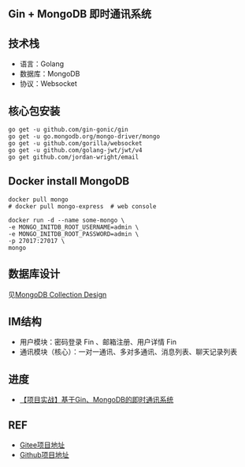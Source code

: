 ## Gin + MongoDB 即时通讯系统

## 技术栈

- 语言：Golang
- 数据库：MongoDB
- 协议：Websocket

## 核心包安装

```
go get -u github.com/gin-gonic/gin
go get -u go.mongodb.org/mongo-driver/mongo
go get -u github.com/gorilla/websocket
go get -u github.com/golang-jwt/jwt/v4
go get github.com/jordan-wright/email
```

## Docker install MongoDB

```shell
docker pull mongo
# docker pull mongo-express  # web console

docker run -d --name some-mongo \
-e MONGO_INITDB_ROOT_USERNAME=admin \
-e MONGO_INITDB_ROOT_PASSWORD=admin \
-p 27017:27017 \
mongo
```

## 数据库设计

见[MongoDB Collection Design](models/model.md)

## IM结构

- 用户模块：密码登录 Fin 、邮箱注册、用户详情 Fin
- 通讯模块（核心）：一对一通讯、多对多通讯、消息列表、聊天记录列表

## 进度

- [【项目实战】基于Gin、MongoDB的即时通讯系统](https://www.bilibili.com/video/BV1YL4y1c7ZX/?p=6)

## REF

- [Gitee项目地址](https://gitee.com/getcharzp/im)
- [Github项目地址](https://github.com/getcharzp/im)